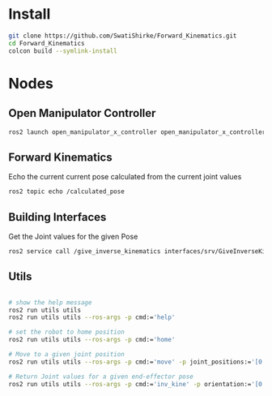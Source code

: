 # Install

```bash
git clone https://github.com/SwatiShirke/Forward_Kinematics.git
cd Forward_Kinematics
colcon build --symlink-install
```

# Nodes 

## Open Manipulator Controller

```bash
ros2 launch open_manipulator_x_controller open_manipulator_x_controller.launch.py
```

## Forward Kinematics

Echo the current current pose calculated from the current joint values
```bash
ros2 topic echo /calculated_pose
```

## Building Interfaces

Get the Joint values for the given Pose
```bash
ros2 service call /give_inverse_kinematics interfaces/srv/GiveInverseKinematics "{pose: {position: {x: 131.0, y: 0.0, z: 271}, orientation: {w: 0.707, x: -0.707, y: 0.0, z: 0.0}}}"❯ r.r --ros-args -p cmd:='inv_kine' -p orientation:='[0.797,-0.49,-0.5,0.0]' -p position:='[159.0,157.3,313.0]'
```

## Utils 
```bash

# show the help message
ros2 run utils utils
ros2 run utils utils --ros-args -p cmd:='help'

# set the robot to home position
ros2 run utils utils --ros-args -p cmd:='home'

# Move to a given joint position
ros2 run utils utils --ros-args -p cmd:='move' -p joint_positions:='[0.0,-0.78,0.0,0.78]'

# Return Joint values for a given end-effector pose
ros2 run utils utils --ros-args -p cmd:='inv_kine' -p orientation:='[0.797,-0.49,-0.5,0.0]' -p position:='[159.0,157.3,313.0]'
```


